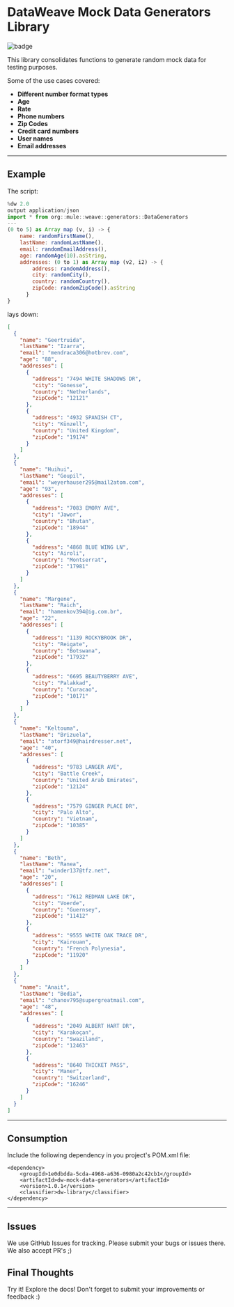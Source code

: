 # DataWeave Mock Data Generators Library

![badge](https://github.com/mulesoft-consulting/data-weave-mock-data-generators/workflows/Pipeline/badge.svg)

This library consolidates functions to generate random mock data for testing purposes.

Some of the use cases covered:

- **Different number format types**
- **Age**
- **Rate**
- **Phone numbers**
- **Zip Codes**
- **Credit card numbers**
- **User names**
- **Email addresses**

__________________________________________
## Example

The script:

```javascript
%dw 2.0
output application/json
import * from org::mule::weave::generators::DataGenerators
---
(0 to 5) as Array map (v, i) -> {
    name: randomFirstName(),
    lastName: randomLastName(),
    email: randomEmailAddress(),
    age: randomAge(10).asString,
    addresses: (0 to 1) as Array map (v2, i2) -> {
        address: randomAddress(),
        city: randomCity(),
        country: randomCountry(),
        zipCode: randomZipCode().asString
      }
}

```

lays down:

```json
[
  {
    "name": "Geertruida",
    "lastName": "Izarra",
    "email": "mendraca306@hotbrev.com",
    "age": "88",
    "addresses": [
      {
        "address": "7494 WHITE SHADOWS DR",
        "city": "Gonesse",
        "country": "Netherlands",
        "zipCode": "12121"
      },
      {
        "address": "4932 SPANISH CT",
        "city": "Künzell",
        "country": "United Kingdom",
        "zipCode": "19174"
      }
    ]
  },
  {
    "name": "Huihui",
    "lastName": "Goupil",
    "email": "weyerhauser295@mail2atom.com",
    "age": "93",
    "addresses": [
      {
        "address": "7083 EMORY AVE",
        "city": "Jawor",
        "country": "Bhutan",
        "zipCode": "18944"
      },
      {
        "address": "4868 BLUE WING LN",
        "city": "Airoli",
        "country": "Montserrat",
        "zipCode": "17981"
      }
    ]
  },
  {
    "name": "Margene",
    "lastName": "Raich",
    "email": "hamenkov394@ig.com.br",
    "age": "22",
    "addresses": [
      {
        "address": "1139 ROCKYBROOK DR",
        "city": "Reigate",
        "country": "Botswana",
        "zipCode": "17932"
      },
      {
        "address": "6695 BEAUTYBERRY AVE",
        "city": "Palakkad",
        "country": "Curacao",
        "zipCode": "10171"
      }
    ]
  },
  {
    "name": "Keltouma",
    "lastName": "Brizuela",
    "email": "atorf349@hairdresser.net",
    "age": "40",
    "addresses": [
      {
        "address": "9783 LANGER AVE",
        "city": "Battle Creek",
        "country": "United Arab Emirates",
        "zipCode": "12124"
      },
      {
        "address": "7579 GINGER PLACE DR",
        "city": "Palo Alto",
        "country": "Vietnam",
        "zipCode": "10385"
      }
    ]
  },
  {
    "name": "Beth",
    "lastName": "Ranea",
    "email": "winder137@tfz.net",
    "age": "20",
    "addresses": [
      {
        "address": "7612 REDMAN LAKE DR",
        "city": "Voerde",
        "country": "Guernsey",
        "zipCode": "11412"
      },
      {
        "address": "9555 WHITE OAK TRACE DR",
        "city": "Kairouan",
        "country": "French Polynesia",
        "zipCode": "11920"
      }
    ]
  },
  {
    "name": "Anait",
    "lastName": "Bedia",
    "email": "chanov795@supergreatmail.com",
    "age": "48",
    "addresses": [
      {
        "address": "2049 ALBERT HART DR",
        "city": "Karakoçan",
        "country": "Swaziland",
        "zipCode": "12463"
      },
      {
        "address": "8640 THICKET PASS",
        "city": "Maner",
        "country": "Switzerland",
        "zipCode": "16246"
      }
    ]
  }
]
```


__________________________________________
## Consumption

Include the following dependency in you project's POM.xml file:

```
<dependency>
    <groupId>1e0dbdda-5cda-4968-a636-0980a2c42cb1</groupId>
    <artifactId>dw-mock-data-generators</artifactId>
    <version>1.0.1</version>
    <classifier>dw-library</classifier>
</dependency>
```

__________________________________________

## Issues
We use GitHub Issues for tracking. Please submit your bugs or issues there. We also accept PR's ;)

## Final Thoughts

Try it! Explore the docs! Don't forget to submit your improvements or feedback :)





